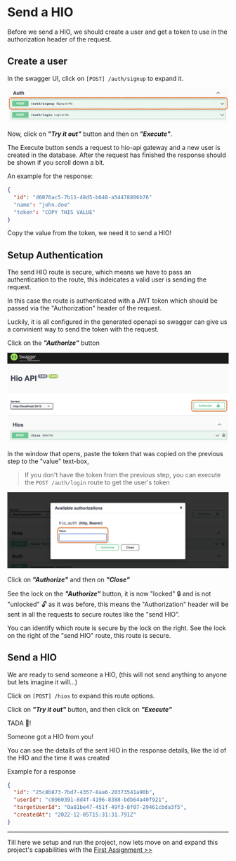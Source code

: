 # Send a HIO

Before we send a HIO, we should create a user and get a token to use in the authorization header of the request.

## Create a user

In the swagger UI, click on `[POST] /auth/signup` to expand it.

![Auth Signup](./images/003-docs-auth-signup.png)

Now, click on **_"Try it out"_** button and then on **_"Execute"_**.

The Execute button sends a request to hio-api gateway and a new user is created in the database. After the request has finished the response should be shown if you scroll down a bit.

An example for the response:

```json
{
  "id": "d6076ac5-7b11-48d5-b648-a54478806b76"
  "name": "john.doe"
  "token": "COPY THIS VALUE"
}
```

Copy the value from the token, we need it to send a HIO!

## Setup Authentication

The send HIO route is secure, which means we have to pass an authentication to the route, this indeicates a valid user is sending the request.

In this case the route is authenticated with a JWT token which should be passed via the "Authorization" header of the request.

Luckily, it is all configured in the generated openapi so swagger can give us a convinient way to send the token with the request.

Click on the **_"Authorize"_** button

![Authorize](./images/004-docs-authorize.png)

In the window that opens, paste the token that was copied on the previous step to the "value" text-box,

> If you don't have the token from the previous step, you can execute the `POST /auth/login` route to get the user's token

![Authorization Token](./images/005-docs-authorization-token.png)

Click on **_"Authorize"_** and then on **_"Close"_**

See the lock on the **_"Authorize"_** button, it is now "locked" 🔒 and is not "unlocked" 🔓 as it was before, this means the "Authorization" header will be sent in all the requests to secure routes like the "send HIO".

You can identify which route is secure by the lock on the right. See the lock on the right of the "send HIO" route, this route is secure.

## Send a HIO

We are ready to send someone a HIO, (this will not send anything to anyone but lets imagine it will...)

Click on `[POST] /hios` to expand this route options.

Click on **_"Try it out"_** button, and then click on **_"Execute"_**

TADA 🎉!

Someone got a HIO from you!

You can see the details of the sent HIO in the response details, like the id of the HIO and the time it was created

Example for a response

```json
{
  "id": "25c8b873-7bd7-4357-8aa6-20373541a90b",
  "userId": "c0960391-8d4f-4196-8388-bdb64a40f921",
  "targetUserId": "0a81be47-451f-49f3-8f07-29461cbda3f5",
  "createdAt": "2022-12-05T15:31:31.791Z"
}
```

---

Till here we setup and run the project, now lets move on and expand this project's capabilities with the [First Assignment >>](./003%20first-assignment.md)
